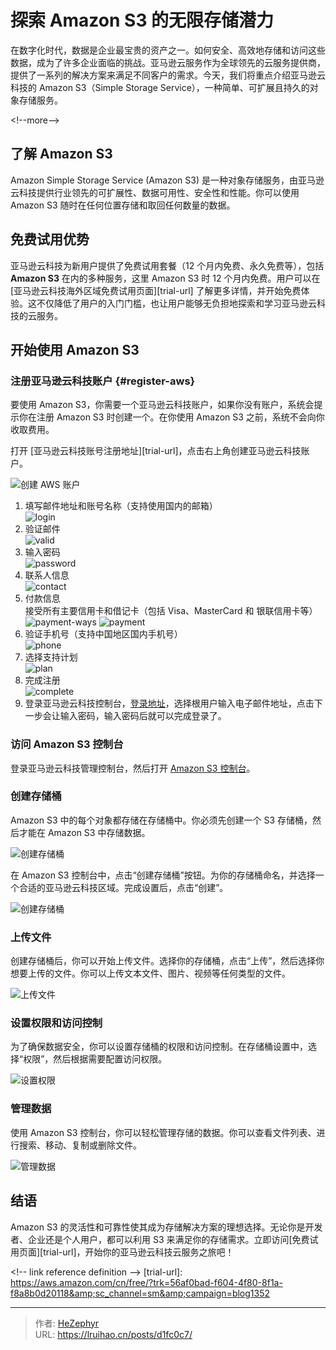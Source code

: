 # 探索 Amazon S3 的无限存储潜力


在数字化时代，数据是企业最宝贵的资产之一。如何安全、高效地存储和访问这些数据，成为了许多企业面临的挑战。亚马逊云服务作为全球领先的云服务提供商，提供了一系列的解决方案来满足不同客户的需求。今天，我们将重点介绍亚马逊云科技的 Amazon S3（Simple Storage Service），一种简单、可扩展且持久的对象存储服务。

&lt;!--more--&gt;

## 了解 Amazon S3

Amazon Simple Storage Service (Amazon S3) 是一种对象存储服务，由亚马逊云科技提供行业领先的可扩展性、数据可用性、安全性和性能。你可以使用 Amazon S3 随时在任何位置存储和取回任何数量的数据。

## 免费试用优势

亚马逊云科技为新用户提供了免费试用套餐（12 个月内免费、永久免费等），包括 **Amazon S3** 在内的多种服务，这里 Amazon S3 时 12 个月内免费。用户可以在 [亚马逊云科技海外区域免费试用页面][trial-url] 了解更多详情，并开始免费体验。这不仅降低了用户的入门门槛，也让用户能够无负担地探索和学习亚马逊云科技的云服务。

## 开始使用 Amazon S3

### 注册亚马逊云科技账户 {#register-aws}

要使用 Amazon S3，你需要一个亚马逊云科技账户，如果你没有账户，系统会提示你在注册 Amazon S3 时创建一个。在你使用 Amazon S3 之前，系统不会向你收取费用。

打开 [亚马逊云科技账号注册地址][trial-url]，点击右上角创建亚马逊云科技账户。

![创建 AWS 账户](../aws-ec2/images/23_1693042834.png)

1. 填写邮件地址和账号名称（支持使用国内的邮箱）\
   ![login](../aws-ec2/images/23_1693043425.png)
2. 验证邮件\
   ![valid](../aws-ec2/images/23_1693043626.png)
3. 输入密码\
   ![password](../aws-ec2/images/23_1693043910.png)
4. 联系人信息\
   ![contact](../aws-ec2/images/23_1693044220.png)
5. 付款信息\
   接受所有主要信用卡和借记卡（包括 Visa、MasterCard 和 银联信用卡等）\
   ![payment-ways](images/24_1720665206.webp)
   ![payment](../aws-ec2/images/23_1693044537.png)
6. 验证手机号（支持中国地区国内手机号）\
   ![phone](../aws-ec2/images/23_1693044806.png)
7. 选择支持计划\
   ![plan](../aws-ec2/images/23_1693045029.png)
8. 完成注册\
   ![complete](../aws-ec2/images/23_1693045100.png)
9. 登录亚马逊云科技控制台，[登录地址](https://console.aws.amazon.com/console/home?trk=56af0bad-f604-4f80-8f1a-f8a8b0d20118&amp;sc_channel=sm&amp;campaign=blog1352)，选择根用户输入电子邮件地址，点击下一步会让输入密码，输入密码后就可以完成登录了。

### 访问 Amazon S3 控制台

登录亚马逊云科技管理控制台，然后打开 [Amazon S3 控制台](https://console.aws.amazon.com/s3/?trk=56af0bad-f604-4f80-8f1a-f8a8b0d20118&amp;sc_channel=sm&amp;campaign=blog1352)。

### 创建存储桶

Amazon S3 中的每个对象都存储在存储桶中。你必须先创建一个 S3 存储桶，然后才能在 Amazon S3 中存储数据。

![创建存储桶](images/24_1720333244.webp)

在 Amazon S3 控制台中，点击“创建存储桶”按钮。为你的存储桶命名，并选择一个合适的亚马逊云科技区域。完成设置后，点击“创建”。

![创建存储桶](images/24_1720665738.webp)

### 上传文件

创建存储桶后，你可以开始上传文件。选择你的存储桶，点击“上传”，然后选择你想要上传的文件。你可以上传文本文件、图片、视频等任何类型的文件。

![上传文件](images/24_1720333844.webp)

### 设置权限和访问控制

为了确保数据安全，你可以设置存储桶的权限和访问控制。在存储桶设置中，选择“权限”，然后根据需要配置访问权限。

![设置权限](images/24_1720333915.webp)

### 管理数据

使用 Amazon S3 控制台，你可以轻松管理存储的数据。你可以查看文件列表、进行搜索、移动、复制或删除文件。

![管理数据](images/24_1720666431.webp)

## 结语

Amazon S3 的灵活性和可靠性使其成为存储解决方案的理想选择。无论你是开发者、企业还是个人用户，都可以利用 S3 来满足你的存储需求。立即访问[免费试用页面][trial-url]，开始你的亚马逊云科技云服务之旅吧！

&lt;!-- link reference definition --&gt;
[trial-url]: https://aws.amazon.com/cn/free/?trk=56af0bad-f604-4f80-8f1a-f8a8b0d20118&amp;sc_channel=sm&amp;campaign=blog1352


---

> 作者: [HeZephyr](https://github.com/HeZephyr)  
> URL: https://lruihao.cn/posts/d1fc0c7/  

